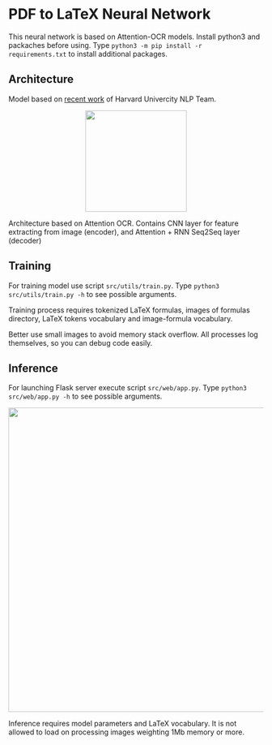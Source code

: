 # PDF  to LaTeX Neural Network

This neural network is based on Attention-OCR models. Install python3 and packaches before using. Type `python3 -m pip install -r requirements.txt` to install additional packages.

## Architecture

Model based on [recent work](http://lstm.seas.harvard.edu/latex/) of Harvard Univercity NLP Team.

<p align=center><img src='https://i.ibb.co/W6q5k33/network.png' width=200></p>

Architecture based on Attention OCR. Contains CNN layer for feature extracting from image (encoder), and Attention + RNN Seq2Seq layer (decoder)

## Training

For training model use script `src/utils/train.py`.
Type `python3 src/utils/train.py -h` to see possible arguments.

Training process requires tokenized LaTeX formulas, images of formulas directory, LaTeX tokens vocabulary and image-formula vocabulary.

Better use small images to avoid memory stack overflow. All processes log themselves, so you can debug code easily.

## Inference

For launching Flask server execute script `src/web/app.py`.
Type `python3 src/web/app.py -h` to see possible arguments.

<p align=center><img src='https://i.ibb.co/Z80kXhP/2021-07-16-15-09-54.png' width=600></p>

Inference requires model parameters and LaTeX vocabulary. It is not allowed to load on processing images weighting 1Mb memory or more.